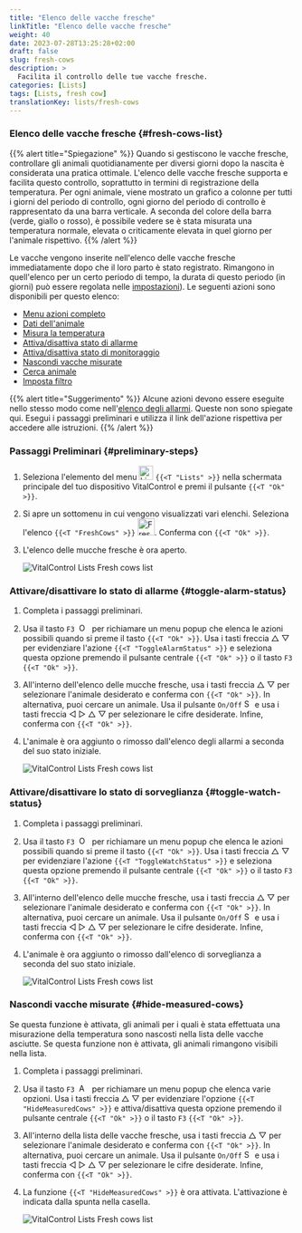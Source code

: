 ```yaml
---
title: "Elenco delle vacche fresche"
linkTitle: "Elenco delle vacche fresche"
weight: 40
date: 2023-07-28T13:25:28+02:00
draft: false
slug: fresh-cows
description: >
  Facilita il controllo delle tue vacche fresche.
categories: [Lists]
tags: [Lists, fresh cow]
translationKey: lists/fresh-cows
---
```

### Elenco delle vacche fresche {#fresh-cows-list}

{{% alert title="Spiegazione" %}}
Quando si gestiscono le vacche fresche, controllare gli animali quotidianamente per diversi giorni dopo la nascita è considerata una pratica ottimale. L'elenco delle vacche fresche supporta e facilita questo controllo, soprattutto in termini di registrazione della temperatura. Per ogni animale, viene mostrato un grafico a colonne per tutti i giorni del periodo di controllo, ogni giorno del periodo di controllo è rappresentato da una barra verticale. A seconda del colore della barra (verde, giallo o rosso), è possibile vedere se è stata misurata una temperatura normale, elevata o criticamente elevata in quel giorno per l'animale rispettivo.
{{% /alert %}}

Le vacche vengono inserite nell'elenco delle vacche fresche immediatamente dopo che il loro parto è stato registrato. Rimangono in quell'elenco per un certo periodo di tempo, la durata di questo periodo (in giorni) può essere regolata nelle [impostazioni](../../settings/data-acquisition/#control-period-of-fresh-cows)).
 Le seguenti azioni sono disponibili per questo elenco:

- [Menu azioni completo](../alarm/#full-action-menu)
- [Dati dell'animale](../alarm/#animal-data)
- [Misura la temperatura](../alarm/#take-temperature)
- [Attiva/disattiva stato di allarme](#toggle-alarm-status)
- [Attiva/disattiva stato di monitoraggio](#toggle-watch-status)
- [Nascondi vacche misurate](#hide-measured-cows)
- [Cerca animale](../alarm/#search-animal)
- [Imposta filtro](../alarm/#set-filter)

{{% alert title="Suggerimento" %}}
Alcune azioni devono essere eseguite nello stesso modo come nell'[elenco degli allarmi](../alarm). Queste non sono spiegate qui. Esegui i passaggi preliminari e utilizza il link dell'azione rispettiva per accedere alle istruzioni.
{{% /alert %}}

### Passaggi Preliminari {#preliminary-steps}

1. Seleziona l'elemento del menu <img src="/icons/main/lists.svg" width="25" align="bottom" alt="Lists" /> `{{<T "Lists" >}}` nella schermata principale del tuo dispositivo VitalControl e premi il pulsante `{{<T "Ok" >}}`.

2. Si apre un sottomenu in cui vengono visualizzati vari elenchi. Seleziona l'elenco `{{<T "FreshCows" >}}` <img src="/icons/lists/freshcows.svg" width="30" align="bottom" alt="Fresh-cows" />. Conferma con `{{<T "Ok" >}}`.

3. L'elenco delle mucche fresche è ora aperto.

   ![VitalControl Lists Fresh cows list](../images/firststeps4.png "Fresh cow list")

### Attivare/disattivare lo stato di allarme {#toggle-alarm-status}

1. Completa i passaggi preliminari.

2. Usa il tasto `F3` &nbsp;<img src="/icons/footer/open-popup.svg" width="15" align="bottom" alt="Open popup" />&nbsp; per richiamare un menu popup che elenca le azioni possibili quando si preme il tasto `{{<T "Ok" >}}`. Usa i tasti freccia △ ▽ per evidenziare l'azione `{{<T "ToggleAlarmStatus" >}}` e seleziona questa opzione premendo il pulsante centrale `{{<T "Ok" >}}` o il tasto `F3` `{{<T "Ok" >}}`.

3. All'interno dell'elenco delle mucche fresche, usa i tasti freccia △ ▽ per selezionare l'animale desiderato e conferma con `{{<T "Ok" >}}`. In alternativa, puoi cercare un animale. Usa il pulsante `On/Off` <img src="/icons/footer/search.svg" width="15" align="bottom" alt="Search" /> e usa i tasti freccia ◁ ▷ △ ▽ per selezionare le cifre desiderate. Infine, conferma con `{{<T "Ok" >}}`.

4. L'animale è ora aggiunto o rimosso dall'elenco degli allarmi a seconda del suo stato iniziale.

   ![VitalControl Lists Fresh cows list](../images/togglealarmstatus.png "Toggle alarm status")

### Attivare/disattivare lo stato di sorveglianza {#toggle-watch-status}

1. Completa i passaggi preliminari.

2. Usa il tasto `F3` &nbsp;<img src="/icons/footer/open-popup.svg" width="15" align="bottom" alt="Open popup" />&nbsp; per richiamare un menu popup che elenca le azioni possibili quando si preme il tasto `{{<T "Ok" >}}`. Usa i tasti freccia △ ▽ per evidenziare l'azione `{{<T "ToggleWatchStatus" >}}` e seleziona questa opzione premendo il pulsante centrale `{{<T "Ok" >}}` o il tasto `F3` `{{<T "Ok" >}}`.

3. All'interno dell'elenco delle mucche fresche, usa i tasti freccia △ ▽ per selezionare l'animale desiderato e conferma con `{{<T "Ok" >}}`. In alternativa, puoi cercare un animale. Usa il pulsante `On/Off` <img src="/icons/footer/search.svg" width="15" align="bottom" alt="Search" /> e usa i tasti freccia ◁ ▷ △ ▽ per selezionare le cifre desiderate. Infine, conferma con `{{<T "Ok" >}}`.

4. L'animale è ora aggiunto o rimosso dall'elenco di sorveglianza a seconda del suo stato iniziale.


   ![VitalControl Lists Fresh cows list](../images/togglewatchstatus.png "Toggle watch status")

### Nascondi vacche misurate {#hide-measured-cows}

Se questa funzione è attivata, gli animali per i quali è stata effettuata una misurazione della temperatura sono nascosti nella lista delle vacche asciutte. Se questa funzione non è attivata, gli animali rimangono visibili nella lista.

1. Completa i passaggi preliminari.

2. Usa il tasto `F3` &nbsp;<img src="/icons/footer/open-popup.svg" width="15" align="bottom" alt="Actions" />&nbsp; per richiamare un menu popup che elenca varie opzioni. Usa i tasti freccia △ ▽ per evidenziare l'opzione `{{<T "HideMeasuredCows" >}}` e attiva/disattiva questa opzione premendo il pulsante centrale `{{<T "Ok" >}}` o il tasto `F3` `{{<T "Ok" >}}`.

3. All'interno della lista delle vacche fresche, usa i tasti freccia △ ▽ per selezionare l'animale desiderato e conferma con `{{<T "Ok" >}}`. In alternativa, puoi cercare un animale. Usa il pulsante `On/Off` <img src="/icons/footer/search.svg" width="15" align="bottom" alt="Search" /> e usa i tasti freccia ◁ ▷ △ ▽ per selezionare le cifre desiderate. Infine, conferma con `{{<T "Ok" >}}`.

4. La funzione `{{<T "HideMeasuredCows" >}}` è ora attivata. L'attivazione è indicata dalla spunta nella casella.

   ![VitalControl Lists Fresh cows list](../images/hidemeasuredcows.png "Hide measured cows")
